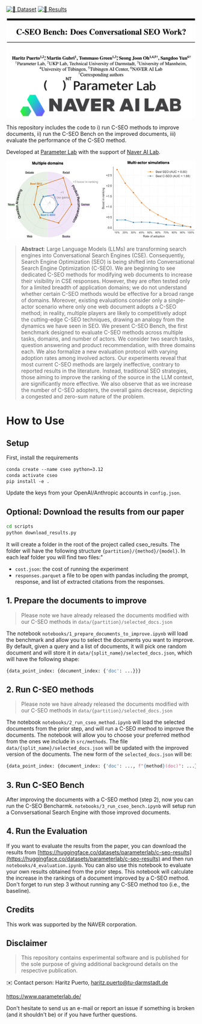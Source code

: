 
[![🤗 Dataset](https://img.shields.io/badge/HuggingFace-C--SEO--Bench-blue?logo=huggingface&style=flat-square)](https://huggingface.co/datasets/parameterlab/c-seo-bench) [![🤗 Results](https://img.shields.io/badge/HuggingFace-Results-blue?logo=huggingface&style=flat-square)](https://huggingface.co/datasets/parameterlab/c-seo-results)

![C-SEO Bench authors and affiliations](./assets/logos.png)

This repository includes the code to i) run C-SEO methods to improve documents, ii) run the C-SEO Bench on the improved documents, iii) evaluate the performance of the C-SEO method.

Developed at [Parameter Lab](https://parameterlab.de/) with the support of [Naver AI Lab](https://clova.ai/en/ai-research).


![C-SEO Bench Description](./assets/teaser.png)


> **Abstract**:
Large Language Models (LLMs) are transforming search engines into Conversational Search Engines (CSE). Consequently, Search Engine Optimization (SEO) is being shifted into Conversational Search Engine Optimization (C-SEO). We are beginning to see dedicated C-SEO methods for modifying web documents to increase their visibility in CSE responses. However, they are often tested only for a limited breadth of application domains; we do not understand whether certain C-SEO methods would be effective for a broad range of domains. Moreover, existing evaluations consider only a single-actor scenario where only one web document adopts a C-SEO method; in reality, multiple players are likely to competitively adopt the cutting-edge C-SEO techniques, drawing an analogy from the dynamics we have seen in SEO. We present C-SEO Bench, the first benchmark designed to evaluate C-SEO methods across multiple tasks, domains, and number of actors. We consider two search tasks, question answering and product recommendation, with three domains each. We also formalize a new evaluation protocol with varying adoption rates among involved actors. Our experiments reveal that most current C-SEO methods are largely ineffective, contrary to reported results in the literature. Instead, traditional SEO strategies, those aiming to improve the ranking of the source in the LLM context, are significantly more effective. We also observe that as we increase the number of C-SEO adopters, the overall gains decrease, depicting a congested and zero-sum nature of the problem.


# How to Use

## Setup
First, install the requirements

```
conda create --name cseo python=3.12
conda activate cseo
pip install -e .
```
Update the keys from your OpenAI/Anthropic accounts in `config.json`.

## Optional: Download the results from our paper

```bash
cd scripts
python download_results.py
```

It will create a folder in the root of the project called cseo_results. The folder will have the following structure `{partition}/{method}/{model}`. In each leaf folder you will find two files:"
* `cost.json`: the cost of running the experiment
* `responses.parquet` a file to be open with pandas including the prompt, response, and list of extracted citations from the responses.


## 1. Prepare the documents to improve

> Please note we have already released the documents modified with our C-SEO methods in `data/{partition}/selected_docs.json`


The notebook `notebooks/1_prepare_documents_to_improve.ipynb` will load the benchmark and allow you to select the documents you want to improve. By default, given a query and a list of documents, it will pick one random document and will store it in `data/{split_name}/selected_docs.json`, which will have the following shape: 

```python
{data_point_index: {document_index: {'doc': ...}}}
```

## 2. Run C-SEO methods
> Please note we have already released the documents modified with our C-SEO methods in `data/{partition}/selected_docs.json`

The notebook `notebooks/2_run_cseo_method.ipynb` will load the selected documents from the prior step, and will run a C-SEO method to improve the documents. The notebook will allow you to choose your preferred method from the ones we include in `src/methods`. The file `data/{split_name}/selected_docs.json` will be updated with the improved version of the documents. The new form of the `selected_docs.json` will be:

```python
{data_point_index: {document_index: {'doc': ..., f"{method}(doc)": ...}}}
```

## 3. Run C-SEO Bench
After improving the documents with a C-SEO method (step 2), now you can run the C-SEO Bencharmk. `notebooks/3_run_cseo_bench.ipynb` will setup run a Convsersational Search Engine with those improved documents.


## 4. Run the Evaluation

If you want to evaluate the results from the paper, you can download the results from [https://huggingface.co/datasets/parameterlab/c-seo-results](https://huggingface.co/datasets/parameterlab/c-seo-results) and then run `notebooks/4_evaluation.ipynb`. You can also use this notebook to evaluate your own results obtained from the prior steps. This notebook will calculate the increase in the rankings of a document improved by a C-SEO method. Don't forget to run step 3 without running any C-SEO method too (i.e., the baseline).


## Credits
This work was supported by the NAVER corporation.


## Disclaimer

> This repository contains experimental software and is published for the sole purpose of giving additional background details on the respective publication. 

✉️ Contact person: Haritz Puerto, haritz.puerto@tu-darmstadt.de

https://www.parameterlab.de/

Don't hesitate to send us an e-mail or report an issue if something is broken (and it shouldn't be) or if you have further questions.